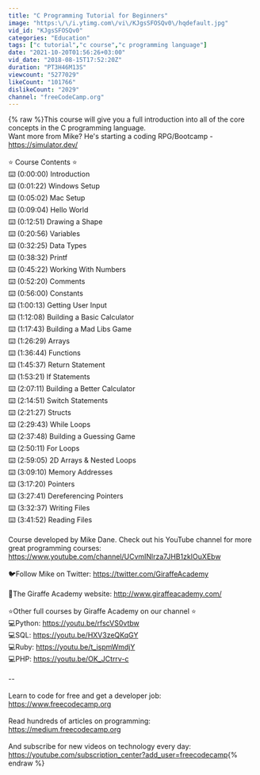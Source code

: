 ```yaml
---
title: "C Programming Tutorial for Beginners"
image: "https:\/\/i.ytimg.com\/vi\/KJgsSFOSQv0\/hqdefault.jpg"
vid_id: "KJgsSFOSQv0"
categories: "Education"
tags: ["c tutorial","c course","c programming language"]
date: "2021-10-20T01:56:26+03:00"
vid_date: "2018-08-15T17:52:20Z"
duration: "PT3H46M13S"
viewcount: "5277029"
likeCount: "101766"
dislikeCount: "2029"
channel: "freeCodeCamp.org"
---
```

{% raw %}This course will give you a full introduction into all of the core concepts in the C programming language.<br />Want more from Mike? He's starting a coding RPG/Bootcamp - <a rel="nofollow" target="blank" href="https://simulator.dev/">https://simulator.dev/</a><br /><br />⭐️ Course Contents ⭐️<br />⌨️ (0:00:00) Introduction<br />⌨️ (0:01:22) Windows Setup<br />⌨️ (0:05:02) Mac Setup<br />⌨️ (0:09:04) Hello World<br />⌨️ (0:12:51) Drawing a Shape<br />⌨️ (0:20:56) Variables<br />⌨️ (0:32:25) Data Types<br />⌨️ (0:38:32) Printf<br />⌨️ (0:45:22) Working With Numbers<br />⌨️ (0:52:20) Comments<br />⌨️ (0:56:00) Constants<br />⌨️ (1:00:13) Getting User Input<br />⌨️ (1:12:08) Building a Basic Calculator<br />⌨️ (1:17:43) Building a Mad Libs Game<br />⌨️ (1:26:29) Arrays<br />⌨️ (1:36:44) Functions<br />⌨️ (1:45:37) Return Statement<br />⌨️ (1:53:21) If Statements<br />⌨️ (2:07:11) Building a Better Calculator<br />⌨️ (2:14:51) Switch Statements<br />⌨️ (2:21:27) Structs<br />⌨️ (2:29:43) While Loops<br />⌨️ (2:37:48) Building a Guessing Game<br />⌨️ (2:50:11) For Loops<br />⌨️ (2:59:05) 2D Arrays &amp; Nested Loops<br />⌨️ (3:09:10) Memory Addresses<br />⌨️ (3:17:20) Pointers<br />⌨️ (3:27:41) Dereferencing Pointers<br />⌨️ (3:32:37) Writing Files<br />⌨️ (3:41:52) Reading Files<br /><br />Course developed by Mike Dane. Check out his YouTube channel for more great programming courses: <a rel="nofollow" target="blank" href="https://www.youtube.com/channel/UCvmINlrza7JHB1zkIOuXEbw">https://www.youtube.com/channel/UCvmINlrza7JHB1zkIOuXEbw</a><br /><br />🐦Follow Mike on Twitter: <a rel="nofollow" target="blank" href="https://twitter.com/GiraffeAcademy">https://twitter.com/GiraffeAcademy</a><br /><br />🔗The Giraffe Academy website: <a rel="nofollow" target="blank" href="http://www.giraffeacademy.com/">http://www.giraffeacademy.com/</a><br /><br />⭐️Other full courses by Giraffe Academy on our channel ⭐️<br />💻Python: <a rel="nofollow" target="blank" href="https://youtu.be/rfscVS0vtbw">https://youtu.be/rfscVS0vtbw</a><br />💻SQL: <a rel="nofollow" target="blank" href="https://youtu.be/HXV3zeQKqGY">https://youtu.be/HXV3zeQKqGY</a><br />💻Ruby: <a rel="nofollow" target="blank" href="https://youtu.be/t_ispmWmdjY">https://youtu.be/t_ispmWmdjY</a><br />💻PHP: <a rel="nofollow" target="blank" href="https://youtu.be/OK_JCtrrv-c">https://youtu.be/OK_JCtrrv-c</a><br /><br />--<br /><br />Learn to code for free and get a developer job: <a rel="nofollow" target="blank" href="https://www.freecodecamp.org">https://www.freecodecamp.org</a><br /><br />Read hundreds of articles on programming: <a rel="nofollow" target="blank" href="https://medium.freecodecamp.org">https://medium.freecodecamp.org</a><br /><br />And subscribe for new videos on technology every day: <a rel="nofollow" target="blank" href="https://youtube.com/subscription_center?add_user=freecodecamp">https://youtube.com/subscription_center?add_user=freecodecamp</a>{% endraw %}
